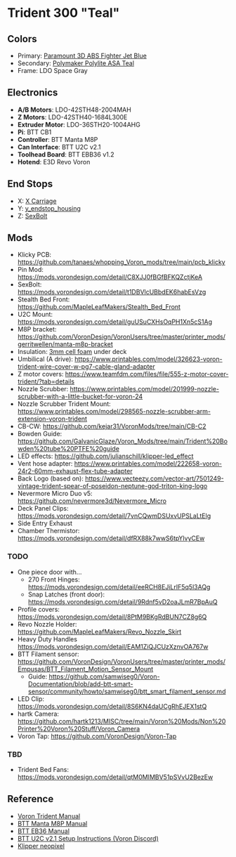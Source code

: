 # Trident 300 "Teal"

## Colors
  - Primary: [Paramount 3D ABS Fighter Jet Blue](https://www.paramount-3d.com/product-page/abs-pantone-fighter-jet-blue-7546c-1-75mm-1kg-filament-fbrl50087546c)
  - Secondary: [Polymaker Polylite ASA Teal](https://us.polymaker.com/products/polylite-asa?variant=40294530940985)
  - Frame: LDO Space Gray

## Electronics
 - **A/B Motors**: LDO-42STH48-2004MAH
 - **Z Motors**: LDO-42STH40-1684L300E
 - **Extruder Motor**: LDO-36STH20-1004AHG
 - **Pi**: BTT CB1
 - **Controller**: BTT Manta M8P
 - **Can Interface**: BTT U2C v2.1
 - **Toolhead Board**: BTT EBB36 v1.2
 - **Hotend**: E3D Revo Voron

## End Stops
 - X: [X Carriage](https://github.com/VoronDesign/Voron-Stealthburner/tree/main/STLs/X_Carriage)
 - Y: [y_endstop_housing](https://github.com/VoronDesign/Voron-Trident/blob/main/STLs/Gantry/AB_Drive_Units/%5Ba%5D_y_endstop_housing.stl)
 - Z: [SexBolt](https://mods.vorondesign.com/detail/t1DBVlcUBbdEK6habEsVzg)

## Mods
 - Klicky PCB: https://github.com/tanaes/whopping_Voron_mods/tree/main/pcb_klicky
 - Pin Mod: https://mods.vorondesign.com/detail/C8XJJ0fBGfBFKQZctjKeA
 - SexBolt: https://mods.vorondesign.com/detail/t1DBVlcUBbdEK6habEsVzg
 - Stealth Bed Front: https://github.com/MapleLeafMakers/Stealth_Bed_Front
 - U2C Mount: https://mods.vorondesign.com/detail/guUSuCXHsOqPH1Xn5cS1Ag 
 - M8P bracket: https://github.com/VoronDesign/VoronUsers/tree/master/printer_mods/gerritwellen/manta-m8p-bracket
 - Insulation: [3mm cell foam](https://www.amazon.com/dp/B01KX94XE6?psc=1&ref=ppx_yo2ov_dt_b_product_details) under deck
 - Umbilical (A drive): https://www.printables.com/model/326623-voron-trident-wire-cover-w-pg7-cable-gland-adapter
 - Z motor covers: https://www.teamfdm.com/files/file/555-z-motor-cover-trident/?tab=details
 - Nozzle Scrubber: https://www.printables.com/model/201999-nozzle-scrubber-with-a-little-bucket-for-voron-24
 - Nozzle Scrubber Trident Mount: https://www.printables.com/model/298565-nozzle-scrubber-arm-extension-voron-trident
 - CB-CW: https://github.com/kejar31/VoronMods/tree/main/CB-C2
 - Bowden Guide: https://github.com/GalvanicGlaze/Voron_Mods/tree/main/Trident%20Bowden%20tube%20PTFE%20guide
 - LED effects: https://github.com/julianschill/klipper-led_effect
 - Vent hose adapter: https://www.printables.com/model/222658-voron-24r2-60mm-exhaust-flex-tube-adapter
 - Back Logo (based on): https://www.vecteezy.com/vector-art/7501249-vintage-trident-spear-of-poseidon-neptune-god-triton-king-logo
 - Nevermore Micro Duo v5: https://github.com/nevermore3d/Nevermore_Micro
 - Deck Panel Clips: https://mods.vorondesign.com/detail/7vnCQwmDSUxvUPSLaLtElg
 - Side Entry Exhaust
 - Chamber Thermistor: https://mods.vorondesign.com/detail/dfRX88k7wwS6tpYlvyCEw

### TODO
 - One piece door with...
   - 270 Front Hinges: https://mods.vorondesign.com/detail/eeRCH8EJiLrIF5q5l3AQg
   - Snap Latches (front door): https://mods.vorondesign.com/detail/9Rdnf5vD2oaJLmR7BpAuQ
 - Profile covers: https://mods.vorondesign.com/detail/8PtM9BKgRdBUN7CZ8g6Q
 - Revo Nozzle Holder: https://github.com/MapleLeafMakers/Revo_Nozzle_Skirt
 - Heavy Duty Handles https://mods.vorondesign.com/detail/EAM1ZiQJCUzXznvOA767w
 - BTT Filament sensor: https://github.com/VoronDesign/VoronUsers/tree/master/printer_mods/Empusas/BTT_Filament_Motion_Sensor_Mount
   - Guide: https://github.com/samwiseg0/Voron-Documentation/blob/add-btt-smart-sensor/community/howto/samwiseg0/btt_smart_filament_sensor.md
 - LED Clip: https://mods.vorondesign.com/detail/8S6KN4daUCgRhEJEX1stQ
 - hartk Camera: https://github.com/hartk1213/MISC/tree/main/Voron%20Mods/Non%20Printer%20Voron%20Stuff/Voron_Camera
 - Voron Tap: https://github.com/VoronDesign/Voron-Tap

### TBD
  - Trident Bed Fans: https://mods.vorondesign.com/detail/qtM0MIMBV51pSVvU2BezEw
  
## Reference
 - [Voron Trident Manual](https://github.com/VoronDesign/Voron-Trident/tree/main/Manual)
 - [BTT Manta M8P Manual](https://github.com/bigtreetech/Manta-M8P/blob/master/BIGTREETECH%20MANTA%20M8P%20V1.0%26V1.1%20User%20Manual.pdf)
 - [BTT EB36 Manual](https://github.com/bigtreetech/EBB/tree/master/EBB%20CAN%20V1.1%20(STM32G0B1)/EBB36%20CAN%20V1.1)
 - [BTT U2C v2.1 Setup Instructions (Voron Discord)](https://discord.com/channels/460117602945990666/1000794039832035530/1016059566439538759)
 - [Klipper neopixel](https://github.com/digitalninja-ro/klipper-neopixel)
